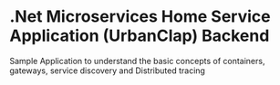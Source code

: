 # .Net Microservices Home Service Application (UrbanClap) Backend
Sample Application to understand the basic concepts of containers, gateways, service discovery and Distributed tracing
